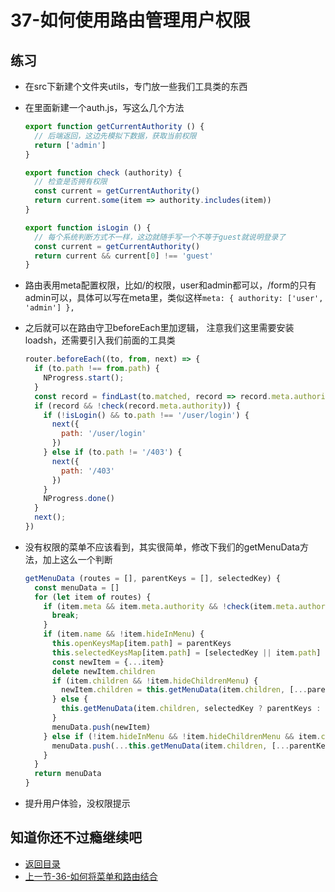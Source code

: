 # 37-如何使用路由管理用户权限

## 练习

* 在src下新建个文件夹utils，专门放一些我们工具类的东西
* 在里面新建一个auth.js，写这么几个方法
  ```js
  export function getCurrentAuthority () {
    // 后端返回，这边先模拟下数据，获取当前权限
    return ['admin']
  }

  export function check (authority) {
    // 检查是否拥有权限
    const current = getCurrentAuthority()
    return current.some(item => authority.includes(item))
  }

  export function isLogin () {
    // 每个系统判断方式不一样，这边就随手写一个不等于guest就说明登录了
    const current = getCurrentAuthority()
    return current && current[0] !== 'guest'
  }  
  ```
* 路由表用meta配置权限，比如/的权限，user和admin都可以，/form的只有admin可以，具体可以写在meta里，类似这样`meta: { authority: ['user', 'admin'] },`  
* 之后就可以在路由守卫beforeEach里加逻辑， 注意我们这里需要安装loadsh，还需要引入我们前面的工具类
  ```js
  router.beforeEach((to, from, next) => {
    if (to.path !== from.path) {
      NProgress.start();
    }
    const record = findLast(to.matched, record => record.meta.authority)
    if (record && !check(record.meta.authority)) {
      if (!isLogin() && to.path !== '/user/login') {
        next({
          path: '/user/login'
        })
      } else if (to.path != '/403') {
        next({
          path: '/403'
        })
      }
      NProgress.done()
    }
    next();
  })  
  ```
* 没有权限的菜单不应该看到，其实很简单，修改下我们的getMenuData方法，加上这么一个判断
  ```js
  getMenuData (routes = [], parentKeys = [], selectedKey) {
    const menuData = []
    for (let item of routes) {
      if (item.meta && item.meta.authority && !check(item.meta.authority)){
        break;
      }
      if (item.name && !item.hideInMenu) {
        this.openKeysMap[item.path] = parentKeys
        this.selectedKeysMap[item.path] = [selectedKey || item.path]
        const newItem = {...item}
        delete newItem.children
        if (item.children && !item.hideChildrenMenu) {
          newItem.children = this.getMenuData(item.children, [...parentKeys, item.path])
        } else {
          this.getMenuData(item.children, selectedKey ? parentKeys : [...parentKeys, item.path], selectedKey || item.path)
        }
        menuData.push(newItem)
      } else if (!item.hideInMenu && !item.hideChildrenMenu && item.children) {
        menuData.push(...this.getMenuData(item.children, [...parentKeys, item.path]))
      }
    }
    return menuData
  }  
  ```

* 提升用户体验，没权限提示

## 知道你还不过瘾继续吧       

* [返回目录](../../README.md)
* [上一节-36-如何将菜单和路由结合](../03-实战篇/36-如何将菜单和路由结合.md)